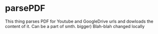# parsePDF
This thing parses PDF for Youtube and GoogleDrive urls and dowloads the content of it.
Can be a part of smth. bigger)
Blah-blah changed locally
